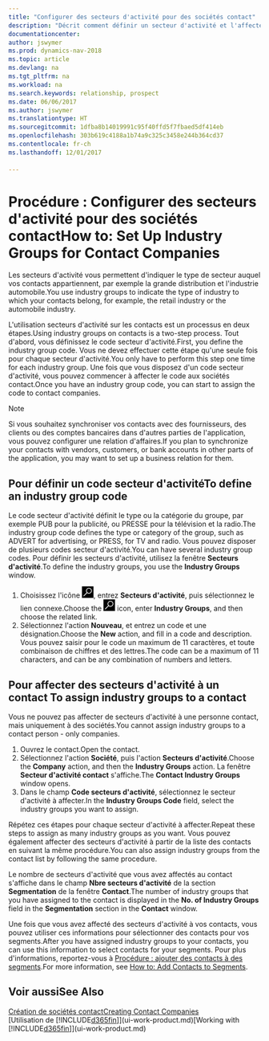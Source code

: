 ```yaml
---
title: "Configurer des secteurs d'activité pour des sociétés contact"
description: "Décrit comment définir un secteur d'activité et l'affecter à une société contact, par exemple, le marché de détail ou l'industrie automobile."
documentationcenter: 
author: jswymer
ms.prod: dynamics-nav-2018
ms.topic: article
ms.devlang: na
ms.tgt_pltfrm: na
ms.workload: na
ms.search.keywords: relationship, prospect
ms.date: 06/06/2017
ms.author: jswymer
ms.translationtype: HT
ms.sourcegitcommit: 1dfba8b14019991c95f40ffd5f7fbaed5df414eb
ms.openlocfilehash: 303b619c4188a1b74a9c325c3458e244b364cd37
ms.contentlocale: fr-ch
ms.lasthandoff: 12/01/2017

---
```

# <a name="how-to-set-up-industry-groups-for-contact-companies"></a><span data-ttu-id="37c98-103">Procédure : Configurer des secteurs d'activité pour des sociétés contact</span><span class="sxs-lookup"><span data-stu-id="37c98-103">How to: Set Up Industry Groups for Contact Companies</span></span>
<span data-ttu-id="37c98-104">Les secteurs d'activité vous permettent d'indiquer le type de secteur auquel vos contacts appartiennent, par exemple la grande distribution et l'industrie automobile.</span><span class="sxs-lookup"><span data-stu-id="37c98-104">You use industry groups to indicate the type of industry to which your contacts belong, for example, the retail industry or the automobile industry.</span></span>

<span data-ttu-id="37c98-105">L'utilisation secteurs d'activité sur les contacts est un processus en deux étapes.</span><span class="sxs-lookup"><span data-stu-id="37c98-105">Using industry groups on contacts is a two-step process.</span></span> <span data-ttu-id="37c98-106">Tout d'abord, vous définissez le code secteur d'activité.</span><span class="sxs-lookup"><span data-stu-id="37c98-106">First, you define the industry group code.</span></span> <span data-ttu-id="37c98-107">Vous ne devez effectuer cette étape qu'une seule fois pour chaque secteur d'activité.</span><span class="sxs-lookup"><span data-stu-id="37c98-107">You only have to perform this step one time for each industry group.</span></span> <span data-ttu-id="37c98-108">Une fois que vous disposez d'un code secteur d'activité, vous pouvez commencer à affecter le code aux sociétés contact.</span><span class="sxs-lookup"><span data-stu-id="37c98-108">Once you have an industry group code, you can start to assign the code to contact companies.</span></span>

> [!NOTE]  
>   <span data-ttu-id="37c98-109">Si vous souhaitez synchroniser vos contacts avec des fournisseurs, des clients ou des comptes bancaires dans d'autres parties de l'application, vous pouvez configurer une relation d'affaires.</span><span class="sxs-lookup"><span data-stu-id="37c98-109">If you plan to synchronize your contacts with vendors, customers, or bank accounts in other parts of the application, you may want to set up a business relation for them.</span></span>

## <a name="to-define-an-industry-group-code"></a><span data-ttu-id="37c98-110">Pour définir un code secteur d'activité</span><span class="sxs-lookup"><span data-stu-id="37c98-110">To define an industry group code</span></span>
<span data-ttu-id="37c98-111">Le code secteur d'activité définit le type ou la catégorie du groupe, par exemple PUB pour la publicité, ou PRESSE pour la télévision et la radio.</span><span class="sxs-lookup"><span data-stu-id="37c98-111">The industry group code defines the type or category of the group, such as ADVERT for advertising, or PRESS, for TV and radio.</span></span> <span data-ttu-id="37c98-112">Vous pouvez disposer de plusieurs codes secteur d'activité.</span><span class="sxs-lookup"><span data-stu-id="37c98-112">You can have several industry group codes.</span></span> <span data-ttu-id="37c98-113">Pour définir les secteurs d'activité, utilisez la fenêtre **Secteurs d'activité**.</span><span class="sxs-lookup"><span data-stu-id="37c98-113">To define the industry groups, you use the **Industry Groups** window.</span></span>

1. <span data-ttu-id="37c98-114">Choisissez l'icône ![Page ou état pour la recherche](media/ui-search/search_small.png "Page ou état pour la recherche"), entrez **Secteurs d'activité**, puis sélectionnez le lien connexe.</span><span class="sxs-lookup"><span data-stu-id="37c98-114">Choose the ![Search for Page or Report](media/ui-search/search_small.png "Search for Page or Report icon") icon, enter **Industry Groups**, and then choose the related link.</span></span>
2. <span data-ttu-id="37c98-115">Sélectionnez l'action **Nouveau**, et entrez un code et une désignation.</span><span class="sxs-lookup"><span data-stu-id="37c98-115">Choose the **New** action, and fill in a code and description.</span></span> <span data-ttu-id="37c98-116">Vous pouvez saisir pour le code un maximum de 11 caractères, et toute combinaison de chiffres et des lettres.</span><span class="sxs-lookup"><span data-stu-id="37c98-116">The code can be a maximum of 11 characters, and can be any combination of numbers and letters.</span></span>

## <span data-ttu-id="37c98-117"><a name="AssignIndustryGroupContact"></a> Pour affecter des secteurs d'activité à un contact</span><span class="sxs-lookup"><span data-stu-id="37c98-117"><a name="AssignIndustryGroupContact"></a> To assign industry groups to a contact</span></span>
<span data-ttu-id="37c98-118">Vous ne pouvez pas affecter de secteurs d'activité à une personne contact, mais uniquement à des sociétés.</span><span class="sxs-lookup"><span data-stu-id="37c98-118">You cannot assign industry groups to a contact person - only companies.</span></span>

1. <span data-ttu-id="37c98-119">Ouvrez le contact.</span><span class="sxs-lookup"><span data-stu-id="37c98-119">Open the contact.</span></span>
2. <span data-ttu-id="37c98-120">Sélectionnez l'action **Société**, puis l'action **Secteurs d'activité**.</span><span class="sxs-lookup"><span data-stu-id="37c98-120">Choose the **Company** action, and then the **Industry Groups** action.</span></span> <span data-ttu-id="37c98-121">La fenêtre **Secteur d'activité contact** s'affiche.</span><span class="sxs-lookup"><span data-stu-id="37c98-121">The **Contact Industry Groups** window opens.</span></span>
3. <span data-ttu-id="37c98-122">Dans le champ **Code secteurs d'activité**, sélectionnez le secteur d'activité à affecter.</span><span class="sxs-lookup"><span data-stu-id="37c98-122">In the **Industry Groups Code** field, select the industry groups you want to assign.</span></span>

<span data-ttu-id="37c98-123">Répétez ces étapes pour chaque secteur d'activité à affecter.</span><span class="sxs-lookup"><span data-stu-id="37c98-123">Repeat these steps to assign as many industry groups as you want.</span></span> <span data-ttu-id="37c98-124">Vous pouvez également affecter des secteurs d'activité à partir de la liste des contacts en suivant la même procédure.</span><span class="sxs-lookup"><span data-stu-id="37c98-124">You can also assign industry groups from the contact list by following the same procedure.</span></span>

<span data-ttu-id="37c98-125">Le nombre de secteurs d'activité que vous avez affectés au contact s'affiche dans le champ **Nbre secteurs d'activité** de la section **Segmentation** de la fenêtre **Contact**.</span><span class="sxs-lookup"><span data-stu-id="37c98-125">The number of industry groups that you have assigned to the contact is displayed in the **No. of Industry Groups** field in the **Segmentation** section in the **Contact** window.</span></span>

<span data-ttu-id="37c98-126">Une fois que vous avez affecté des secteurs d'activité à vos contacts, vous pouvez utiliser ces informations pour sélectionner des contacts pour vos segments.</span><span class="sxs-lookup"><span data-stu-id="37c98-126">After you have assigned industry groups to your contacts, you can use this information to select contacts for your segments.</span></span> <span data-ttu-id="37c98-127">Pour plus d'informations, reportez-vous à [Procédure : ajouter des contacts à des segments](marketing-add-contact-segment.md).</span><span class="sxs-lookup"><span data-stu-id="37c98-127">For more information, see [How to: Add Contacts to Segments](marketing-add-contact-segment.md).</span></span>

## <a name="see-also"></a><span data-ttu-id="37c98-128">Voir aussi</span><span class="sxs-lookup"><span data-stu-id="37c98-128">See Also</span></span>
[<span data-ttu-id="37c98-129">Création de sociétés contact</span><span class="sxs-lookup"><span data-stu-id="37c98-129">Creating Contact Companies</span></span>](marketing-create-contact-companies.md)  
<span data-ttu-id="37c98-130">[Utilisation de [!INCLUDE[d365fin](includes/d365fin_md.md)]](ui-work-product.md)</span><span class="sxs-lookup"><span data-stu-id="37c98-130">[Working with [!INCLUDE[d365fin](includes/d365fin_md.md)]](ui-work-product.md)</span></span>

